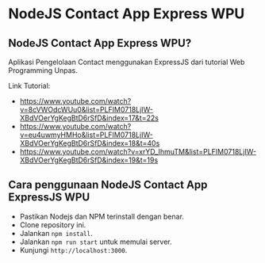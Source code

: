 # NodeJS Contact App Express WPU

## NodeJS Contact App Express WPU?
Aplikasi Pengelolaan Contact menggunakan ExpressJS dari tutorial Web Programming Unpas.

Link Tutorial:
- https://www.youtube.com/watch?v=8cVWOdcWUu0&list=PLFIM0718LjIW-XBdVOerYgKegBtD6rSfD&index=17&t=22s
- https://www.youtube.com/watch?v=eu4uwmyHMHo&list=PLFIM0718LjIW-XBdVOerYgKegBtD6rSfD&index=18&t=40s
- https://www.youtube.com/watch?v=xrYD_IhmuTM&list=PLFIM0718LjIW-XBdVOerYgKegBtD6rSfD&index=19&t=19s

## Cara penggunaan NodeJS Contact App ExpressJS WPU
- Pastikan Nodejs dan NPM terinstall dengan benar.
- Clone repository ini.
- Jalankan `npm install`.
- Jalankan `npm run start` untuk memulai server.
- Kunjungi `http://localhost:3000`. 
